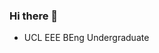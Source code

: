 


### Hi there 👋
- UCL EEE BEng Undergraduate

<!--
[![Anurag's github stats](https://github-readme-stats.vercel.app/api?username=OOXXXX)](https://github.com/anuraghazra/github-readme-stats)
-->
<!--
**OOXXXX/OOXXXX** is a ✨ _special_ ✨ repository because its `README.md` (this file) appears on your GitHub profile.

Here are some ideas to get you started:

- 🔭 I’m currently working on ...
- 🌱 I’m currently learning ...
- 👯 I’m looking to collaborate on ...
- 🤔 I’m looking for help with ...
- 💬 Ask me about ...
- 📫 How to reach me: ...
- 😄 Pronouns: ...
- ⚡ Fun fact: ...
-->
